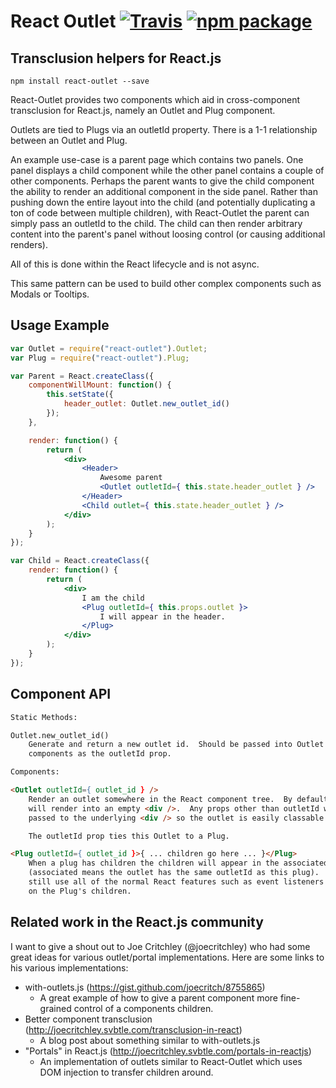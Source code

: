 # React Outlet [![Travis][travis-badge]][travis] [![npm package][npm-badge]][npm]

## Transclusion helpers for React.js

```
npm install react-outlet --save
```

React-Outlet provides two components which aid in cross-component transclusion
for React.js, namely an Outlet and Plug component.

Outlets are tied to Plugs via an outletId property.  There is a 1-1 relationship
between an Outlet and Plug.

An example use-case is a parent page which contains two panels.  One panel displays a
child component while the other panel contains a couple of other components.
Perhaps the parent wants to give the child component the ability to render an
additional component in the side panel.  Rather than pushing down the entire
layout into the child (and potentially duplicating a ton of code between
multiple children), with React-Outlet the parent can simply pass an outletId to
the child.  The child can then render arbitrary content into the parent's panel
without loosing control (or causing additional renders).

All of this is done within the React lifecycle and is not async.

This same pattern can be used to build other complex components such as Modals
or Tooltips.

## Usage Example

```jsx
var Outlet = require("react-outlet").Outlet;
var Plug = require("react-outlet").Plug;

var Parent = React.createClass({
    componentWillMount: function() {
        this.setState({
            header_outlet: Outlet.new_outlet_id()
        });
    },

    render: function() {
        return (
            <div>
                <Header>
                    Awesome parent
                    <Outlet outletId={ this.state.header_outlet } />
                </Header>
                <Child outlet={ this.state.header_outlet } />
            </div>
        );
    }
});

var Child = React.createClass({
    render: function() {
        return (
            <div>
                I am the child
                <Plug outletId={ this.props.outlet }>
                    I will appear in the header.
                </Plug>
            </div>
        );
    }
});
```

## Component API

```html
Static Methods:

Outlet.new_outlet_id()
    Generate and return a new outlet id.  Should be passed into Outlet and Plug
    components as the outletId prop.

Components:

<Outlet outletId={ outlet_id } />
    Render an outlet somewhere in the React component tree.  By default this
    will render into an empty <div />.  Any props other than outletId will be
    passed to the underlying <div /> so the outlet is easily classable.

    The outletId prop ties this Outlet to a Plug.

<Plug outletId={ outlet_id }>{ ... children go here ... }</Plug>
    When a plug has children the children will appear in the associated Outlet
    (associated means the outlet has the same outletId as this plug).  You can
    still use all of the normal React features such as event listeners and so on
    on the Plug's children.
```

## Related work in the React.js community

I want to give a shout out to Joe Critchley (@joecritchley) who had some great ideas for various outlet/portal implementations.  Here are some links to his various implementations:

* with-outlets.js (https://gist.github.com/joecritch/8755865)
    * A great example of how to give a parent component more fine-grained control of a components children.
* Better component transclusion (http://joecritchley.svbtle.com/transclusion-in-react)
    * A blog post about something similar to with-outlets.js
* "Portals" in React.js (http://joecritchley.svbtle.com/portals-in-reactjs)
    * An implementation of outlets similar to React-Outlet which uses DOM injection to transfer children around.

[travis-badge]: https://img.shields.io/travis/carlsverre/react-outlet.svg?style=flat-square
[travis]: https://travis-ci.org/carlsverre/react-outlet
[npm-badge]: https://img.shields.io/npm/v/react-outlet.svg?style=flat-square
[npm]: https://www.npmjs.org/package/react-outlet
